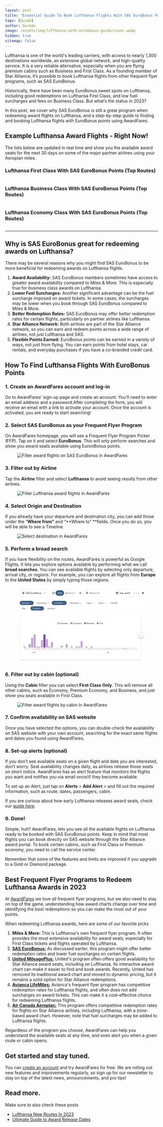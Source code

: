 ```yaml
---
layout: post
title: "Essential Guide To Book Lufthansa Flights With SAS EuroBonus Points"
tags: [Guide]
author: Germán
image: /assets/img/lufthansa-with-eurobonus-guide/cover.webp
hidden: true
sitemap: false
---
```


Lufthansa is one of the world's leading carriers, with access to nearly 1,300 destinations worldwide, an extensive global network, and high-quality service. It is a very reliable alternative, especially when you are flying premium cabins such as Business and First Class. As a founding member of Star Alliance, it’s possible to book Lufthansa flights from other frequent flyer programs, such as SAS EuroBonus.

Historically, there have been many EuroBonus sweet spots on Lufthansa, including good redemptions on Lufthansa First Class, and low fuel surcharges and fees on Business Class. But what’s the status in 2023?

In this post, we cover why SAS EuroBonus is still a great program when redeeming award flights on Lufthansa, and a step-by-step guide to finding and booking Lufthansa flights with EuroBonus points using AwardFares.


## Example Lufthansa Award Flights - Right Now!

The lists below are updated in real time and show you the available award seats for the next 30 days on some of the major partner airlines using your Aeroplan miles.


### Lufthansa First Class With SAS EuroBonus Points (Top Routes)

<table id="lh-first"></table>

### Lufthansa Business Class With SAS EuroBonus Points (Top Routes)

<table id="lh-business"></table>

### Lufthansa Economy Class With SAS EuroBonus Points (Top Routes)

<table id="lh-economy"></table>

---

## Why is SAS EuroBonus great for redeeming awards on Lufthansa?

There may be several reasons why you might find SAS EuroBonus to be more beneficial for redeeming awards on Lufthansa flights.

1. **Award Availability:** SAS EuroBonus members sometimes have access to greater award availability compared to Miles & More. This is especially true for business class awards on Lufthansa.
2. **Lower Fuel Surcharges:** Another significant advantage can be the fuel surcharge imposed on award tickets. In some cases, the surcharges may be lower when you book through SAS EuroBonus compared to Miles & More.
3. **Better Redemption Rates:** SAS EuroBonus may offer better redemption rates for certain flights, particularly on partner airlines like Lufthansa.
4. **Star Alliance Network:** Both airlines are part of the Star Alliance network, so you can earn and redeem points across a wide range of airlines, not just Lufthansa and SAS.
5. **Flexible Points Earned:** EuroBonus points can be earned in a variety of ways, not just from flying. You can earn points from hotel stays, car rentals, and everyday purchases if you have a co-branded credit card.


## How To Find Lufthansa Flights With EuroBonus Points


### 1. Create an AwardFares account and log-in

Go to AwardFares’ sign-up page and create an account. You’ll need to enter an email address and a password.After completing the form, you will receive an email with a link to activate your account. Once the account is activated, you are ready to start searching!


### 2. Select SAS EuroBonus as your Frequent Flyer Program

On AwardFares homepage, you will see a Frequent Flyer Program Picker (FFP). Tap on it and select **EuroBonus**. This will only perform searches and show you award seats available using EuronBonus points.

<figure>
<img src="/assets/img/lufthansa-with-eurobonus/select-eurobonus.webm" alt="Filter award flights on SAS EuroBonus in AwardFares" />
</figure>

### 3. Filter out by Airline

Tap the **Airline** filter and select **Lufthansa** to avoid seeing results from other airlines.

<figure>
<img src="/assets/img/lufthansa-with-eurobonus/select-lufthansa.webm" alt="Filter Lufthansa award flights in AwardFares" />
</figure>

### 4. Select Origin and Destination

If you already have your departure and destination city, you can add those under the “**Where from”** and “**Where to” **fields. Once you do so, you will be able to see a Timeline.

<figure>
<img src="/assets/img/lufthansa-with-eurobonus/select-destination.webm" alt="Select destination in AwardFares" />
</figure>

### 5. Perform a broad search

If you have flexibility on the routes, AwardFares is powerful as Google Flights. It lets you explore options available by performing what we call **broad searches**. You can see available flights by selecting only departure, arrival city, or regions. For example, you can explore all flights from **Europe** to the **United States** by simply typing those regions.

<figure>
<img src="/assets/img/lufthansa-with-eurobonus/lh-timeline-view.webp" alt="Lufthansa Award Flights using SAS EuroBonus points in AwardFares" />
</figure>

### 6. Filter out by cabin (optional)

Using the **Cabin** filter you can select **First Class** **Only**. This will remove all other cabins, such as Economy, Premium Economy, and Business, and just show you seats available in First Class.

<figure>
<img src="/assets/img/lufthansa-with-eurobonus/select-cabin.webm" alt="Filter award flights by cabin in AwardFares" />
</figure>

### 7. Confirm availability on SAS website

Once you have selected the options, you can double-check the availability on SAS website with your own account, searching for the exact same flights and dates you found using AwardFares.


### 8. Set-up alerts (optional)

If you don’t see available seats on a given flight and date you are interested, don’t worry. Seat availability changes daily, as airlines release those seats on short notice. AwardFares has an alert feature that monitors the flights you want and notifies you via email once/if they become available.

To set up an Alert, just tap on **Alerts** > **Add Alert** > and fill out the required information, such as route, dates, passengers, cabin.

If you are curious about how early Lufthansa releases award seats, check our [guide here](https://blog.awardfares.com/ultimate-guide-to-award-release-dates/).

### 9. Done!

Simple, huh? AwardFares, lets you see all the available flights on Lufthansa ready to be booked with SAS EuroBonus points. Keep in mind that most flights you can book directly on SAS website through the Star Alliance award portal. To book certain cabins, such as First Class or Premium economy, you need to call the service center.

Remember that some of the features and limits are improved if you upgrade to a Gold or Diamond package.


## Best Frequent Flyer Programs to Redeem Lufthansa Awards in 2023

At [AwardFares](https://awardfares.com/signup) we love all frequent flyer programs, but we also need to stay on top of the game, understanding how award charts change over time and identifying the best redemptions so you can make the most out of your points. 

When redeeming Lufthansa awards, here are some of our favorite picks



1. **Miles & More:** This is Lufthansa's own frequent flyer program. It often provides the most extensive availability for award seats, especially for First Class tickets and flights operated by Lufthansa.
2. [**SAS EuroBonus:**](https://awardfares.com/search?..;z:eurobonus) As discussed earlier, this program might offer better redemption rates and lower fuel surcharges on certain flights.
3. [**United MileagePlus:**](https://awardfares.com/search?..;z:united) United's program often offers good availability for Star Alliance award seats, including on Lufthansa. Its interactive award chart can make it easier to find and book awards. Recently, United has removed its traditional award chart and moved to dynamic pricing, but it remains a solid option for Star Alliance redemptions.
4. [**Avianca LifeMiles:**](https://awardfares.com/search?..;z:lifemiles) Avianca's frequent flyer program has competitive redemption rates for Lufthansa flights, and often does not add surcharges on award tickets. This can make it a cost-effective choice for redeeming Lufthansa flights.
5. [**Air Canada Aeroplan:**](https://awardfares.com/search?..;z:aeroplan) This program offers competitive redemption rates for flights on Star Alliance airlines, including Lufthansa, with a zone-based award chart. However, note that fuel surcharges may be added to Lufthansa flights.

Regardless of the program you choose, AwardFares can help you understand the available seats at any time, and even alert you when a given route or cabin opens.


## Get started and stay tuned.

You can [create an account](https://awardfares.com/signup) and try AwardFares for free. We are rolling out new features and improvements regularly, so sign up for our newsletter to stay on top of the latest news, announcements, and pro tips!

## Read more.

Make sure to also check these posts

* [Lufthansa New Routes In 2023](https://blog.awardfares.com/lh-routes-2023/)
* [Ultimate Guide to Award Release Dates](https://blog.awardfares.com/ultimate-guide-to-award-release-dates/)

<script>
  (function () {
    createStatsTable('economy');
    createStatsTable('business');
    createStatsTable('first');
    async function createStatsTable(cabin) {
      const host = window.location.hostname == 'localhost' ? 'http://localhost:3000' :'https://awardfares.com';
      const endpoint = `/api/stats/lufthansa-top-routes.json?cabin=${cabin}`;
      const table = document.getElementById(`lh-${cabin}`);
      table.innerHTML = 'Loading...';
      try {
        const resp = await fetch(host + endpoint);
        const data = await resp.json();
        const moreLink = `https://awardfares.com/search?..;c:${cabin};a:LH;z:eurobonus`;
        const rowLimit = 10;
        const rows = data.slice(0, rowLimit).map(route => {
          const limit = 20;
          const displayCount = route.total;
          const searchLink = `https://awardfares.com/search?${route.route.replace('-', '.')}.;c:${cabin};a:LH;z:eurobonus`;
          return `<tr>
            <td>
              ${route.route}
            </td>
            <td>
              <div style="width: ${Math.ceil(route.total / 10) * 20}px; height: 20px; background-image: url(https://awardfares.com/img/seat.png); background-size: contain; background-repeat: repeat-x"></div>
            </td>
            <td>
              <a href="${searchLink}">${displayCount} seat${route.total > 1 ? 's' : ''}</a></td>
            </tr>`;
        });
        if (rows.length > 0) {
          rows.push(`<tr><td colspan="3" align="center"><a href="${moreLink}">See all available seats</center></td></tr>`);
          table.innerHTML = rows.join('');
        } else {
          table.innerHTML = 'No seats available right now';
        }
      } catch (err) {
        console.error(err);
        table.innerHTML = 'Data not available right now';
      }
    }
  })();
</script>

